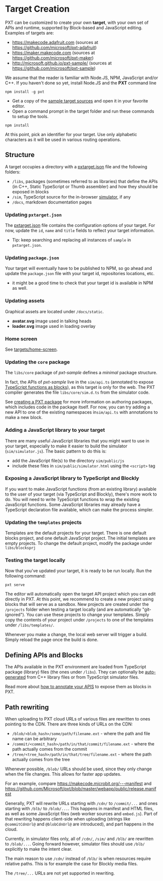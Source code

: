 # Target Creation

PXT can be customized to create your own **target**, with your own set of APIs and runtime, 
supported by Block-based and JavaScript editing. Examples of targets are:

* https://makecode.adafruit.com (sources at https://github.com/microsoft/pxt-adafruit)
* https://maker.makecode.com (sources at https://github.com/microsoft/pxt-maker)
* http://microsoft.github.io/pxt-sample/ (sources at https://github.com/microsoft/pxt-sample)

We assume that the reader is familiar with Node.JS, NPM, JavaScript and/or C++. If you haven't done so yet, 
install Node.JS and the **PXT** command line

```
npm install -g pxt
```

* Get a copy of the [sample target sources](https://github.com/microsoft/pxt-sample) and open it in your favorite editor.
* Open a command prompt in the target folder and run these commands to setup the tools.

```
npm install
```

At this point, pick an identifier for your target. Use only alphabetic characters as it will be used in various routing operations.

## Structure

A target occupies a directory with a [pxtarget.json](/targets/pxtarget) file and the following folders:

* ``/libs``, packages (sometimes referred to as libraries) that define the APIs (in C++, Static TypeScript or Thumb assembler) and how they should be exposed in blocks
* ``/sim``, TypeScript source for the in-browser [simulator](/targets/simulator), if any
* ``/docs``, markdown documentation pages

### Updating ``pxtarget.json``

The [pxtarget.json](/targets/pxtarget) file contains the configuration options of your target. 
For now, update the ``id``, ``name`` and ``title`` fields to reflect your target information.

* Tip: keep searching and replacing all instances of ``sample`` in `pxtarget.json`.

### Updating ``package.json``

Your target will eventually have to be published to NPM,
so go ahead and update the ``package.json`` file with your target id, 
repositories locations, etc.
* it might be a good time to check that your target id is available in NPM as well.

### Updating assets

Graphical assets are located under ``/docs/static``.

* **avatar.svg** image used in talking heads
* **loader.svg** image used in loading overlay

### Home screen

See [targets/home-screen](/targets/home-screen).

### Updating the ``core`` package

The `libs/core` package of *pxt-sample* defines a *minimal* package structure.

In fact,  the APIs of *pxt-sample* live in the `sim/api.ts` (annotated to expose
[TypeScript functions as blocks](/defining-blocks)), as this target is only
for the web. The PXT compiler generates
the file `libs/core/sim.d.ts` from the simulator code.  

See [creating a PXT package](/packages)
for more information on authoring packages, which includes code
in the package itself.
For now, you can try adding a new API to one of the existing namespaces
in`sim/api.ts` with annotations to make a new block. 

### Adding a JavaScript library to your target

There are many useful JavaScript libraries that you might want to use in your target, especially
to make it easier to build the simulator (`sim/simulator.js`). The basic pattern to do this is:

* add the JavaScript file(s) to the directory `sim/public/js`
* include these files in `sim/public/simulator.html` using the `<script>` tag

### Exposing a JavaScript library to TypeScript and Blockly

If you want to make JavaScript functions (from an existing library) available to 
the user of your target (via TypeScript and Blockly), there's more work to do. You
will need to write TypeScript functions to wrap the existing JavaScript functions.
Some JavaScript libraries may already have a TypeScript declaration file available,
which can make the process simpler. 


### Updating the ``templates`` projects

Templates are the default projects for your target. 
There is one default blocks project, and one default JavaScript project.
The initial templates are empty projects.
To change the default project, modify the package under ``libs/blocksprj``

### Testing the target locally

Now that you've updated your target, it is ready to be run locally. Run the following command:

```
pxt serve
```

The editor will automatically open the target API project which you can edit directly in PXT. 
At this point, we recommend to create a new project using blocks that will serve as a sandbox. 
New projects are created under the ``/projects`` folder when testing a target locally (and are automatically "git-ignored"). You can use these projects to change your templates. Simply copy the contents of your project under ``/projects`` to one of the templates under ``/libs/templates/``.

Whenever you make a change, the local web server will trigger a build. Simply reload the page once the build is done.

## Defining APIs and Blocks

The APIs available in the PXT environment are loaded from TypeScript package (library) files
(the ones under ``/libs``). 
They can optionally be [auto-generated](/simshim) from C++ library files or from TypeScript
simulator files.

Read more about [how to annotate your APIS](/defining-blocks) to expose them as blocks in PXT.

## Path rewriting

When uploading to PXT cloud URLs of various files are rewritten to ones pointing to the CDN.
There are three kinds of URLs on the CDN:

* `/blob/<blob_hash>/some/path/filename.ext` - where the path and file name can be arbitrary
* `/commit/<commit_hash>/path/in/that/commit/filename.ext` - where the path actually comes from the commit
* `/tree/<tree_hash>/path/in/that/tree/filename.ext` - where the path actually comes from the tree

Whenever possible, `/blob/` URLs should be used, since they only change when the file changes.
This allows for faster app updates.

For an example, compare https://makecode.microbit.org/---manifest
and https://github.com/Microsoft/pxt/blob/master/webapp/public/release.manifest

Generally, PXT will rewrite URLs starting with `/cdn/` to `/commit/...` and ones starting
with `/blb/` to `/blob/...`. This happens in manifest and HTML files, as well as some JavaScript
files (web worker sources and `embed.js`). Part of that rewriting happens client-side when uploading
(strings like `@commitCdnUrl@` and `@blobCdnUrl@` are introduced), and part happens in the cloud.

Currently, in simulator files only, all of `/cdn/`, `/sim/` and `/blb/` are rewritten
to `/blob/...`. Going forward however, simulator files should use `/blb/` explicitly
to make the intent clear.

The main reason to use `/cdn/` instead of `/blb/` is when resources require relative paths.
This is for example the case for Blockly media files.

The `/tree/...` URLs are not yet supported in rewriting.
